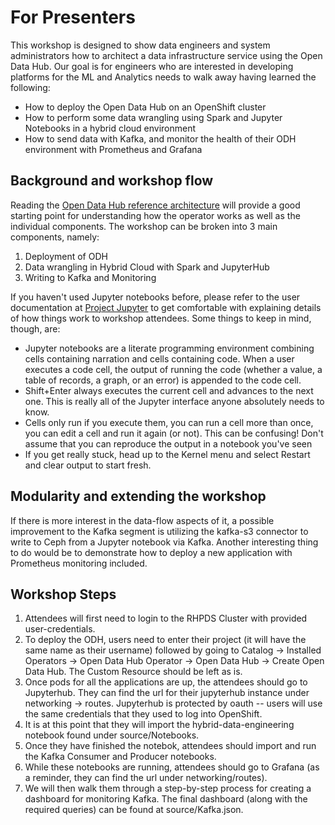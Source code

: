 # For Presenters

This workshop is designed to show data engineers and system administrators how to architect a data infrastructure service using the Open Data Hub. Our goal is for engineers who are interested in developing platforms for the ML and Analytics needs to walk away having learned the following:

* How to deploy the Open Data Hub on an OpenShift cluster
* How to perform some data wrangling using Spark and Jupyter Notebooks in a hybrid cloud environment
* How to send data with Kafka, and monitor the health of their ODH environment with Prometheus and Grafana

## Background and workshop flow 

Reading the [Open Data Hub reference architecture](https://opendatahub.io/arch.html) will provide a good starting point for understanding how the operator works as well as the individual components. The workshop can be broken into 3 main components, namely:

1. Deployment of ODH
2. Data wrangling in Hybrid Cloud with Spark and JupyterHub
3. Writing to Kafka and Monitoring

If you haven't used Jupyter notebooks before, please refer to the user documentation at [Project Jupyter](https://jupyter-notebook.readthedocs.io/en/stable/notebook.html#notebook-user-interface) to get comfortable with explaining details of how things work to workshop attendees. Some things to keep in mind, though, are:

* Jupyter notebooks are a literate programming environment combining cells containing narration and cells containing code. When a user executes a code cell, the output of running the code (whether a value, a table of records, a graph, or an error) is appended to the code cell.
* Shift+Enter always executes the current cell and advances to the next one. This is really all of the Jupyter interface anyone absolutely needs to know.
* Cells only run if you execute them, you can run a cell more than once, you can edit a cell and run it again (or not). This can be confusing! Don't assume that you can reproduce the output in a notebook you've seen
* If you get really stuck, head up to the Kernel menu and select Restart and clear output to start fresh.

## Modularity and extending the workshop

If there is more interest in the data-flow aspects of it, a possible improvement to the Kafka segment is utilizing the kafka-s3 connector to write to Ceph from a Jupyter notebook via Kafka.
Another interesting thing to do would be to demonstrate how to deploy a new application with Prometheus monitoring included.

## Workshop Steps

1. Attendees will first need to login to the RHPDS Cluster with provided user-credentials.
2. To deploy the ODH, users need to enter their project (it will have the same name as their username) followed by going to Catalog -> Installed Operators -> Open Data Hub Operator -> Open Data Hub -> Create Open Data Hub. The Custom Resource  should be left as is.
3. Once pods for all the applications are up, the attendees should go to Jupyterhub. They can find the url for their jupyterhub instance under networking -> routes. Jupyterhub is protected by oauth -- users will use the same credentials that they used to log into OpenShift.
4. It is at this point that they will import the hybrid-data-engineering notebook found under source/Notebooks.
5. Once they have finished the notebok, attendees should import and run the Kafka Consumer and Producer notebooks.
6. While these notebooks are running, attendees should go to Grafana (as a reminder, they can find the url under networking/routes).
7. We will then walk them through a step-by-step process for creating a dashboard for monitoring Kafka. The final dashboard (along with the required queries) can be found at source/Kafka.json.
